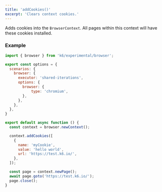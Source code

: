 ```yaml
---
title: 'addCookies()'
excerpt: 'Clears context cookies.'
---
```


Adds cookies into the `BrowserContext`. All pages within this context will have these cookies installed.

### Example

<CodeGroup labels={[]}>

```javascript
import { browser } from 'k6/experimental/browser';

export const options = {
  scenarios: {
    browser: {
      executor: 'shared-iterations',
      options: {
        browser: {
            type: 'chromium',
        },
      },
    },
  },
}

export default async function () {
  const context = browser.newContext();

  context.addCookies([
    {
      name: 'myCookie',
      value: 'hello world',
      url: 'https://test.k6.io/',
    },
  ]);

  const page = context.newPage();
  await page.goto('https://test.k6.io/');
  page.close();
}
```

</CodeGroup>
